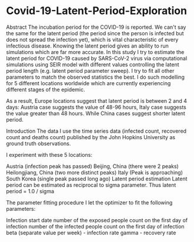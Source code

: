 # Covid-19-Latent-Period-Exploration

Abstract
The incubation period for the COVID-19 is reported. We can't say the same for the latent period (the period since the person is infected but does not spread the infection yet), which is vital characteristic of every infectious disease. Knowing the latent period gives an ability to run simulations which are far more accurate. In this study I try to estimate the latent period for COVID-19 caused by SARS-CoV-2 virus via computational simulations using SEIR model with different values controlling the latent period length (e.g. latent period parameter sweep). I try to fit all other parameters to match the observed statistics the best. I do such modelling for 5 different locations worldwide which are currently experiencing different stages of the epidemic.

As a result, Europe locations suggest that latent period is between 2 and 4 days: Austria case suggests the value of 48-96 hours, Italy case suggests the value greater than 48 hours. While China cases suggest shorter latent period.

Introduction
The data
I use the time series data (infected count, recovered count and deaths count) published by the John Hopkins University as ground truth observations.

I experiment with these 5 locations:

Austria (infection peak has passed)
Beijing, China (there were 2 peaks)
Heilongjiang, China (two more distinct peaks)
Italy (Peak is approaching)
South Korea (single peak passed long ago)
Latent period estimation
Latent period can be estimated as reciprocal to sigma parameter. Thus latent period = 1.0 / sigma

The parameter fitting procedure
I let the optimizer to fit the following parameters:

Infection start date
number of the exposed people count on the first day of infection
number of the infected people count on the first day of infection
beta (separate value per week) - infection rate
gamma - recovery rate
